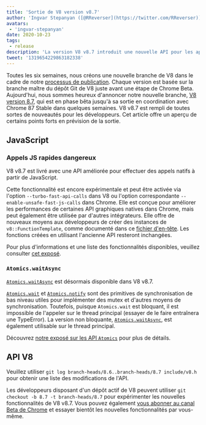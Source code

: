 ```yaml
---
title: 'Sortie de V8 version v8.7'
author: 'Ingvar Stepanyan ([@RReverser](https://twitter.com/RReverser)), un porte-drapeau de V8'
avatars:
 - 'ingvar-stepanyan'
date: 2020-10-23
tags:
 - release
description: 'La version V8 v8.7 introduit une nouvelle API pour les appels natifs, Atomics.waitAsync, des corrections de bugs et des améliorations de performances.'
tweet: '1319654229863182338'
---
```

Toutes les six semaines, nous créons une nouvelle branche de V8 dans le cadre de notre [processus de publication](https://v8.dev/docs/release-process). Chaque version est basée sur la branche maître du dépôt Git de V8 juste avant une étape de Chrome Beta. Aujourd'hui, nous sommes heureux d'annoncer notre nouvelle branche, [V8 version 8.7](https://chromium.googlesource.com/v8/v8.git/+log/branch-heads/8.7), qui est en phase bêta jusqu'à sa sortie en coordination avec Chrome 87 Stable dans quelques semaines. V8 v8.7 est rempli de toutes sortes de nouveautés pour les développeurs. Cet article offre un aperçu de certains points forts en prévision de la sortie.

<!--truncate-->
## JavaScript

### Appels JS rapides dangereux

V8 v8.7 est livré avec une API améliorée pour effectuer des appels natifs à partir de JavaScript.

Cette fonctionnalité est encore expérimentale et peut être activée via l'option `--turbo-fast-api-calls` dans V8 ou l'option correspondante `--enable-unsafe-fast-js-calls` dans Chrome. Elle est conçue pour améliorer les performances de certaines API graphiques natives dans Chrome, mais peut également être utilisée par d'autres intégrateurs. Elle offre de nouveaux moyens aux développeurs de créer des instances de `v8::FunctionTemplate`, comme documenté dans ce [fichier d'en-tête](https://source.chromium.org/chromium/chromium/src/+/master:v8/include/v8-fast-api-calls.h). Les fonctions créées en utilisant l'ancienne API resteront inchangées.

Pour plus d'informations et une liste des fonctionnalités disponibles, veuillez consulter [cet exposé](https://docs.google.com/document/d/1nK6oW11arlRb7AA76lJqrBIygqjgdc92aXUPYecc9dU/edit?usp=sharing).

### `Atomics.waitAsync`

[`Atomics.waitAsync`](https://github.com/tc39/proposal-atomics-wait-async/blob/master/PROPOSAL.md) est désormais disponible dans V8 v8.7.

[`Atomics.wait`](https://developer.mozilla.org/en-US/docs/Web/JavaScript/Reference/Global_Objects/Atomics/wait) et [`Atomics.notify`](https://developer.mozilla.org/en-US/docs/Web/JavaScript/Reference/Global_Objects/Atomics/notify) sont des primitives de synchronisation de bas niveau utiles pour implémenter des mutex et d'autres moyens de synchronisation. Toutefois, puisque `Atomics.wait` est bloquant, il est impossible de l'appeler sur le thread principal (essayer de le faire entraînera une TypeError). La version non bloquante, [`Atomics.waitAsync`](https://github.com/tc39/proposal-atomics-wait-async/blob/master/PROPOSAL.md), est également utilisable sur le thread principal.

Découvrez [notre exposé sur les API `Atomics`](https://v8.dev/features/atomics) pour plus de détails.

## API V8

Veuillez utiliser `git log branch-heads/8.6..branch-heads/8.7 include/v8.h` pour obtenir une liste des modifications de l'API.

Les développeurs disposant d'un dépôt actif de V8 peuvent utiliser `git checkout -b 8.7 -t branch-heads/8.7` pour expérimenter les nouvelles fonctionnalités de V8 v8.7. Vous pouvez également [vous abonner au canal Beta de Chrome](https://www.google.com/chrome/browser/beta.html) et essayer bientôt les nouvelles fonctionnalités par vous-même.
